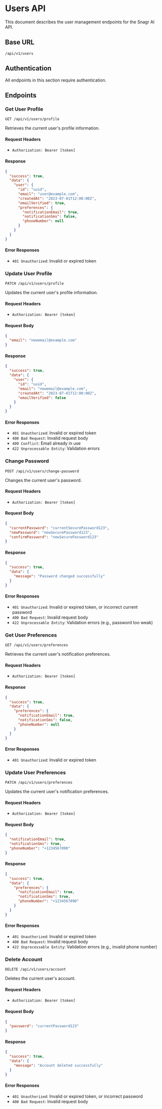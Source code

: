 # Users API

This document describes the user management endpoints for the Snagr AI API.

## Base URL

`/api/v1/users`

## Authentication

All endpoints in this section require authentication.

## Endpoints

### Get User Profile

```
GET /api/v1/users/profile
```

Retrieves the current user's profile information.

#### Request Headers

- `Authorization: Bearer [token]`

#### Response

```json
{
  "success": true,
  "data": {
    "user": {
      "id": "uuid",
      "email": "user@example.com",
      "createdAt": "2023-07-01T12:00:00Z",
      "emailVerified": true,
      "preferences": {
        "notificationEmail": true,
        "notificationSms": false,
        "phoneNumber": null
      }
    }
  }
}
```

#### Error Responses

- `401 Unauthorized`: Invalid or expired token

### Update User Profile

```
PATCH /api/v1/users/profile
```

Updates the current user's profile information.

#### Request Headers

- `Authorization: Bearer [token]`

#### Request Body

```json
{
  "email": "newemail@example.com"
}
```

#### Response

```json
{
  "success": true,
  "data": {
    "user": {
      "id": "uuid",
      "email": "newemail@example.com",
      "createdAt": "2023-07-01T12:00:00Z",
      "emailVerified": false
    }
  }
}
```

#### Error Responses

- `401 Unauthorized`: Invalid or expired token
- `400 Bad Request`: Invalid request body
- `409 Conflict`: Email already in use
- `422 Unprocessable Entity`: Validation errors

### Change Password

```
POST /api/v1/users/change-password
```

Changes the current user's password.

#### Request Headers

- `Authorization: Bearer [token]`

#### Request Body

```json
{
  "currentPassword": "currentSecurePassword123",
  "newPassword": "newSecurePassword123",
  "confirmPassword": "newSecurePassword123"
}
```

#### Response

```json
{
  "success": true,
  "data": {
    "message": "Password changed successfully"
  }
}
```

#### Error Responses

- `401 Unauthorized`: Invalid or expired token, or incorrect current password
- `400 Bad Request`: Invalid request body
- `422 Unprocessable Entity`: Validation errors (e.g., password too weak)

### Get User Preferences

```
GET /api/v1/users/preferences
```

Retrieves the current user's notification preferences.

#### Request Headers

- `Authorization: Bearer [token]`

#### Response

```json
{
  "success": true,
  "data": {
    "preferences": {
      "notificationEmail": true,
      "notificationSms": false,
      "phoneNumber": null
    }
  }
}
```

#### Error Responses

- `401 Unauthorized`: Invalid or expired token

### Update User Preferences

```
PATCH /api/v1/users/preferences
```

Updates the current user's notification preferences.

#### Request Headers

- `Authorization: Bearer [token]`

#### Request Body

```json
{
  "notificationEmail": true,
  "notificationSms": true,
  "phoneNumber": "+1234567890"
}
```

#### Response

```json
{
  "success": true,
  "data": {
    "preferences": {
      "notificationEmail": true,
      "notificationSms": true,
      "phoneNumber": "+1234567890"
    }
  }
}
```

#### Error Responses

- `401 Unauthorized`: Invalid or expired token
- `400 Bad Request`: Invalid request body
- `422 Unprocessable Entity`: Validation errors (e.g., invalid phone number)

### Delete Account

```
DELETE /api/v1/users/account
```

Deletes the current user's account.

#### Request Headers

- `Authorization: Bearer [token]`

#### Request Body

```json
{
  "password": "currentPassword123"
}
```

#### Response

```json
{
  "success": true,
  "data": {
    "message": "Account deleted successfully"
  }
}
```

#### Error Responses

- `401 Unauthorized`: Invalid or expired token, or incorrect password
- `400 Bad Request`: Invalid request body